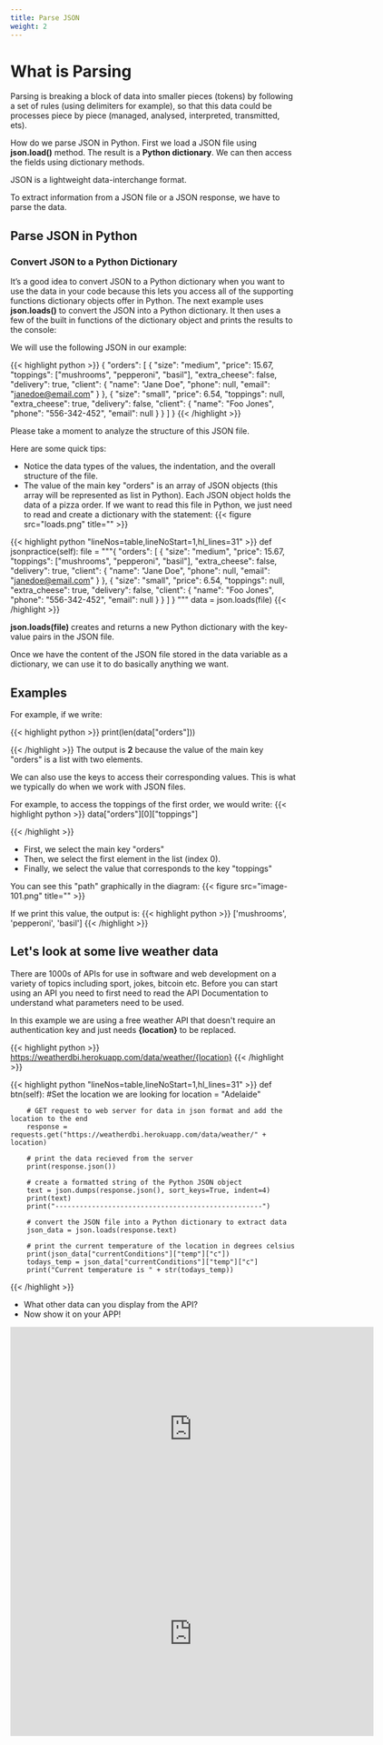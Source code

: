 ```yaml
---
title: Parse JSON
weight: 2
---
```

# What is Parsing
Parsing is breaking a block of data into smaller pieces (tokens) by following a set of rules (using delimiters for example), so that this data could be processes piece by piece (managed, analysed, interpreted, transmitted, ets).

How do we parse JSON in Python. First we load a JSON file using **json.load()** method. The result is a **Python dictionary**. We can then access the fields using dictionary methods.

JSON is a lightweight data-interchange format.

To extract information from a JSON file or a JSON response, we have to parse the data.
## Parse JSON in Python
### Convert JSON to a Python Dictionary

It’s a good idea to convert JSON to a Python dictionary when you want to use the data in your code because this lets you access all of the supporting functions dictionary objects offer in Python. The next example uses **json.loads()** to convert the JSON into a Python dictionary. It then uses a few of the built in functions of the dictionary object and prints the results to the console:



We will use the following JSON in our example:

{{< highlight python >}}
{
	"orders": [ 
		{
			"size": "medium",
			"price": 15.67,
			"toppings": ["mushrooms", "pepperoni", "basil"],
			"extra_cheese": false,
			"delivery": true,
			"client": {
				"name": "Jane Doe",
				"phone": null,
				"email": "janedoe@email.com"
			}
		},
		{
			"size": "small",
			"price": 6.54,
			"toppings": null,
			"extra_cheese": true,
			"delivery": false,
			"client": {
				"name": "Foo Jones",
				"phone": "556-342-452",
				"email": null
			}
		}
	]
}
{{< /highlight >}}

Please take a moment to analyze the structure of this JSON file.

Here are some quick tips:

- Notice the data types of the values, the indentation, and the overall structure of the file.
- The value of the main key "orders" is an array of JSON objects (this array will be represented as list in Python). Each JSON object holds the data of a pizza order.
If we want to read this file in Python, we just need to read and create a dictionary with the statement:
{{< figure src="loads.png" title="" >}}

{{< highlight python "lineNos=table,lineNoStart=1,hl_lines=31" >}}
    def jsonpractice(self):
        file = """{
	"orders": [ 
		{
			"size": "medium",
			"price": 15.67,
			"toppings": ["mushrooms", "pepperoni", "basil"],
			"extra_cheese": false,
			"delivery": true,
			"client": {
				"name": "Jane Doe",
				"phone": null,
				"email": "janedoe@email.com"
			}
		},
		{
			"size": "small",
			"price": 6.54,
			"toppings": null,
			"extra_cheese": true,
			"delivery": false,
			"client": {
				"name": "Foo Jones",
				"phone": "556-342-452",
				"email": null
			}
		}
	]
}
"""
        data = json.loads(file)
{{< /highlight >}}

**json.loads(file)** creates and returns a new Python dictionary with the key-value pairs in the JSON file.

Once we have the content of the JSON file stored in the data variable as a dictionary, we can use it to do basically anything we want.

## Examples
For example, if we write:

{{< highlight python >}}
print(len(data["orders"]))

{{< /highlight >}}
The output is **2** because the value of the main key "orders" is a list with two elements.

We can also use the keys to access their corresponding values. This is what we typically do when we work with JSON files.

For example, to access the toppings of the first order, we would write:
{{< highlight python >}}
data["orders"][0]["toppings"]

{{< /highlight >}}
- First, we select the main key "orders"
- Then, we select the first element in the list (index 0).
- Finally, we select the value that corresponds to the key "toppings"

You can see this "path" graphically in the diagram:
{{< figure src="image-101.png" title="" >}}

If we print this value, the output is:
{{< highlight python >}}
['mushrooms', 'pepperoni', 'basil']
{{< /highlight >}}


## Let's look at some live weather data


There are 1000s of APIs for use in software and web development on a variety of topics including sport, jokes, bitcoin etc. Before you can start using an API you need to first need to read the API Documentation to understand what parameters need to be used.

In this example we are using a free weather API that doesn't require an authentication key and just needs **{location}** to be replaced. 

{{< highlight python >}}
https://weatherdbi.herokuapp.com/data/weather/{location}
{{< /highlight >}}

{{< highlight python "lineNos=table,lineNoStart=1,hl_lines=31" >}}
    def btn(self):
        #Set the location we are looking for
        location = "Adelaide"

        # GET request to web server for data in json format and add the location to the end
        response = requests.get("https://weatherdbi.herokuapp.com/data/weather/" + location)

        # print the data recieved from the server
        print(response.json())

        # create a formatted string of the Python JSON object
        text = json.dumps(response.json(), sort_keys=True, indent=4)
        print(text)
        print("---------------------------------------------------")

        # convert the JSON file into a Python dictionary to extract data
        json_data = json.loads(response.text)
        
        # print the current temperature of the location in degrees celsius
        print(json_data["currentConditions"]["temp"]["c"])
        todays_temp = json_data["currentConditions"]["temp"]["c"]
        print("Current temperature is " + str(todays_temp))
{{< /highlight >}}

- What other data can you display from the API?
- Now show it on your APP!

<iframe src="https://tmccatholiceduau-my.sharepoint.com/personal/tnykke_tmc_catholic_edu_au/_layouts/15/embed.aspx?UniqueId=c8632564-d060-535e-c769-710d0387f4fc&embed=%7B%22ust%22%3Atrue%2C%22hv%22%3A%22CopyEmbedCode%22%7D&referrer=StreamWebApp&referrerScenario=EmbedDialog.Create" width="640" height="360" frameborder="0" scrolling="no" allowfullscreen title="API Kivy pt2-20220310_015136.mp4"></iframe>

<iframe src="https://tmccatholiceduau-my.sharepoint.com/personal/tnykke_tmc_catholic_edu_au/_layouts/15/embed.aspx?UniqueId=96e73101-8536-5dc9-21ce-0a68fb0194a7&embed=%7B%22ust%22%3Atrue%2C%22hv%22%3A%22CopyEmbedCode%22%7D&referrer=StreamWebApp&referrerScenario=EmbedDialog.Create" width="640" height="360" frameborder="0" scrolling="no" allowfullscreen title="API Kivy pt3-20220310_015150.mp4"></iframe>